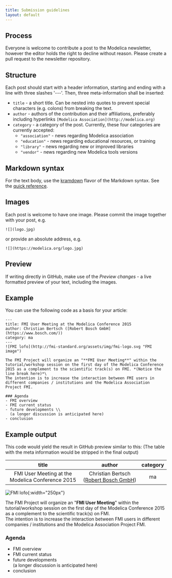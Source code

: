 ```yaml
---
title: Submission guidelines
layout: default
---
```

## Process
Everyone is welcome to contribute a post to the Modelica newsletter, however the editor holds the right to decline without reason. Please create a pull request to the newsletter repository.

## Structure
Each post should start with a header information, starting and ending with a line with three slashes '---'. Then, three meta-information shall be inserted:
- `title` - a short title. Can be nested into quotes to prevent special characters (e.g. colons) from breaking the text.
- `author` - authors of the contribution and their affiliations, preferably including hyperlinks `[Modelica Association](http://modelica.org)`
- `category` - a category of the post. Currently, these four categories are currently accepted:
  - `"association"` - news regarding Modelica association
  - `"education"` - news regarding educational resources, or training  
  - `"library"` - news regarding new or improved libraries
  - `"vendor"` - news regarding new Modelica tools versions
  
## Markdown syntax   
For the text body, use the [kramdown](https://kramdown.gettalong.org/) flavor of the Markdown syntax. See the [quick reference](https://kramdown.gettalong.org/quickref.html).

## Images
Each post is welcome to have one image. Please commit the image together with your post, e.g.

    ![](logo.jpg)

or provide an absolute address, e.g.

    ![](https://modelica.org/logo.jpg)
    
## Preview
If writing directly in GitHub, make use of the *Preview changes* - a live formatted preview of your text, including the images.

## Example
You can use the following code as a basis for your article:

    ---
    title: FMI User Meeting at the Modelica Conference 2015
    author: Christian Bertsch ([Robert Bosch GmbH](https://www.bosch.com/))
    category: ma
    ---
    ![FMI lofo](http://fmi-standard.org/assets/img/fmi-logo.svg "FMI image")

    The FMI Project will organize an "**FMI User Meeting**" within the tutorial/workshop session on the first day of the Modelica Conference 2015 as a complement to the scientific track(s) on FMI. *(Notice the line break here)*\
    The intention is to increase the interaction between FMI users in different companies / institutions and the Modelica Association Project FMI.

    ### Agenda
    - FMI overview
    - FMI current status
    - future developments \\
      (a longer discussion is anticipated here)
    - conclusion

## Example output
This code would yield the result in GitHub preview similar to this: 
(The table with the meta information would be stripped in the final output)

| title  | author | category |
| :----: | :----: | :----: | 
| FMI User Meeting at the Modelica Conference 2015 | Christian Bertsch ([Robert Bosch GmbH](https://www.bosch.com/)) | ma |


![FMI lofo](http://fmi-standard.org/assets/img/fmi-logo.svg "FMI image"){:width="250px"}

The FMI Project will organize an "**FMI User Meeting**" within the tutorial/workshop session on the first day of the Modelica Conference 2015 as a complement to the scientific track(s) on FMI.   
The intention is to increase the interaction between FMI users in different companies / institutions and the Modelica Association Project FMI.

### Agenda
- FMI overview
- FMI current status
- future developments   
  (a longer discussion is anticipated here)
- conclusion
